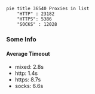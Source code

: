 
```mermaid
pie title 36540 Proxies in list
    "HTTP" : 23182
    "HTTPS": 5386
    "SOCKS" : 12028
```

### Some Info
#### Average Timeout

- mixed: 2.8s
- http: 1.4s
- https: 8.7s
- socks: 6.6s